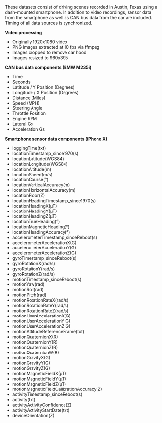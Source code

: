 These datasets consist of driving scenes recorded in Austin, Texas using a dash-mounted smartphone. In addition to video recordings, sensor data from the smartphone as well as CAN bus data from the car are included. Timing of all data sources is synchronized.

**Video processing**

- Originally 1920x1080 video
- PNG images extracted at 10 fps via ffmpeg
- Images cropped to remove car hood
- Images resized to 960x395


**CAN bus data components (BMW M235i)**

- Time
- Seconds
- Latitude / Y Position (Degrees)
- Longitude / X Position (Degrees)
- Distance (Miles)
- Speed (MPH)
- Steering Angle
- Throttle Position
- Engine RPM
- Lateral Gs
- Acceleration Gs


**Smartphone sensor data components (iPhone X)**

- loggingTime(txt)
- locationTimestamp_since1970(s)
- locationLatitude(WGS84)
- locationLongitude(WGS84)
- locationAltitude(m)
- locationSpeed(m/s)
- locationCourse(°)
- locationVerticalAccuracy(m)
- locationHorizontalAccuracy(m)
- locationFloor(Z)
- locationHeadingTimestamp_since1970(s)
- locationHeadingX(µT)
- locationHeadingY(µT)
- locationHeadingZ(µT)
- locationTrueHeading(°)
- locationMagneticHeading(°)
- locationHeadingAccuracy(°)
- accelerometerTimestamp_sinceReboot(s)
- accelerometerAccelerationX(G)
- accelerometerAccelerationY(G)
- accelerometerAccelerationZ(G)
- gyroTimestamp_sinceReboot(s)
- gyroRotationX(rad/s)
- gyroRotationY(rad/s)
- gyroRotationZ(rad/s)
- motionTimestamp_sinceReboot(s)
- motionYaw(rad)
- motionRoll(rad)
- motionPitch(rad)
- motionRotationRateX(rad/s)
- motionRotationRateY(rad/s)
- motionRotationRateZ(rad/s)
- motionUserAccelerationX(G)
- motionUserAccelerationY(G)
- motionUserAccelerationZ(G)
- motionAttitudeReferenceFrame(txt)
- motionQuaternionX(R)
- motionQuaternionY(R)
- motionQuaternionZ(R)
- motionQuaternionW(R)
- motionGravityX(G)
- motionGravityY(G)
- motionGravityZ(G)
- motionMagneticFieldX(µT)
- motionMagneticFieldY(µT)
- motionMagneticFieldZ(µT)
- motionMagneticFieldCalibrationAccuracy(Z)
- activityTimestamp_sinceReboot(s)
- activity(txt)
- activityActivityConfidence(Z)
- activityActivityStartDate(txt)
- deviceOrientation(Z)


